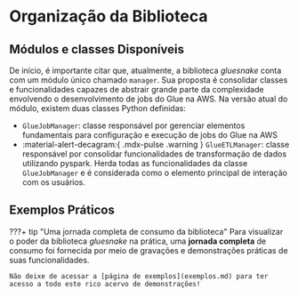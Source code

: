 # Organização da Biblioteca

## Módulos e classes Disponíveis

De início, é importante citar que, atualmente, a biblioteca *gluesnake* conta com um módulo único chamado `manager`. Sua proposta é consolidar classes e funcionalidades capazes de abstrair grande parte da complexidade envolvendo o desenvolvimento de jobs do Glue na AWS. Na versão atual do módulo, existem duas classes Python definidas:

- `GlueJobManager`: classe responsável por gerenciar elementos fundamentais para configuração e execução de jobs do Glue na AWS
- :material-alert-decagram:{ .mdx-pulse .warning } `GlueETLManager`: classe responsável por consolidar funcionalidades de transformação de dados utilizando pyspark. Herda todas as funcionalidades da classe `GlueJobManager` e é considerada como o elemento principal de interação com os usuários.

## Exemplos Práticos

???+ tip "Uma jornada completa de consumo da biblioteca"
    Para visualizar o poder da biblioteca *gluesnake* na prática, uma **jornada completa** de consumo foi fornecida por meio de gravações e demonstrações práticas de suas funcionalidades.

    Não deixe de acessar a [página de exemplos](exemplos.md) para ter acesso a todo este rico acervo de demonstrações!
